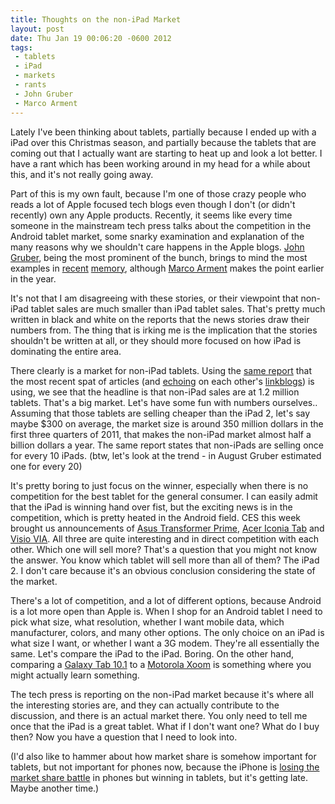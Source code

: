 ```yaml
--- 
title: Thoughts on the non-iPad Market
layout: post
date: Thu Jan 19 00:06:20 -0600 2012
tags:
 - tablets
 - iPad
 - markets
 - rants
 - John Gruber
 - Marco Arment
---
```


Lately I've been thinking about tablets, partially because I ended up with a
iPad over this Christmas season, and partially because the tablets that are
coming out that I actually want are starting to heat up and look a lot better.
I have a rant which has been working around in my head for a while about this,
and it's not really going away.

Part of this is my own fault, because I'm one of those crazy people who reads
a lot of Apple focused tech blogs even though I don't (or didn't recently)
own any Apple products.  Recently, it seems like every
time someone in the mainstream tech press talks about the competition in the
Android tablet market, some snarky examination and explanation of the many reasons
why we shouldn't care happens in the Apple blogs.  [John Gruber][1], being the most
prominent of the bunch, brings to mind the most examples in [recent][2] [memory][3],
although [Marco Arment][4] makes the point earlier in the year.

[1]: http://daringfireball.net/
[2]: http://daringfireball.net/2011/07/ipad_dominance
[3]: http://daringfireball.net/2011/11/fun_with_numbers
[4]: http://www.marco.org/2010/12/31/there-really-isnt-much-of-a-tablet-market

It's not that I am disagreeing with these stories, or their viewpoint that non-iPad
tablet sales are much smaller than iPad tablet sales.  That's pretty much written in
black and white on the reports that the news stories draw their numbers from.  The thing
that is irking me is the implication that the stories shouldn't be written at all, or they
should more focused on how iPad is dominating the entire area.

There clearly is a market for non-iPad tablets.  Using the [same report][5] that the
most recent spat of articles (and [echoing][6] on each other's [linkblogs][7]) is using,
we see that the headline is that non-iPad sales are at 1.2 million tablets.  That's a
big market.  Let's have some fun with numbers ourselves..  Assuming that those tablets
are selling cheaper than the iPad 2, let's say maybe $300 on average, the market size
is around 350 million dollars in the first three quarters of 2011, that makes the
non-iPad market almost half a billion dollars a year.  The same report states that
non-iPads are selling once for every 10 iPads.  (btw, let's look at the trend - in
August Gruber estimated one for every 20)

[5]: https://www.npd.com/wps/portal/npd/us/news/pressreleases/pr_111122b
[6]: http://www.marco.org/2011/11/28/daring-fireball-fun-with-numbers
[7]: http://daringfireball.net/linked/2011/01/11/tablet-slate-ipad

It's pretty boring to just focus on the winner, especially when there is no competition
for the best tablet for the general consumer.  I can easily admit that the iPad is
winning hand over fist, but the exciting news is in the competition, which is pretty
heated in the Android field.  CES this week brought us announcements of [Asus Transformer Prime][8],
[Acer Iconia Tab][9] and [Visio VIA][10].  All three are quite interesting and in direct competition
with each other.  Which one will sell more?  That's a question that you might not know the
answer.  You know which tablet will sell more than all of them?  The iPad 2.  I don't care because
it's an obvious conclusion considering the state of the market.

[8]: http://www.youtube.com/watch?v=VpdYmSGdPO4
[9]: http://www.technobuffalo.com/mobile-devices/tablets/acer-iconia-tab-a700-hands-on-at-ces-2012-video/
[10]: http://www.youtube.com/watch?v=rXvjTwOq8UE

There's a lot of competition, and a lot of different options, because Android is a lot more open
than Apple is.  When I shop for an Android tablet I need to pick what size, what resolution, whether
I want mobile data, which manufacturer, colors, and many other options.  The
only choice on an iPad is what size I want, or whether I want a 3G modem.  They're all essentially
the same.  Let's compare the iPad to the iPad.  Boring.  On the other hand, comparing a [Galaxy Tab 10.1][11]
to a [Motorola Xoom][12] is something where you might actually learn something.

[11]: http://www.engadget.com/2011/06/08/samsung-galaxy-tab-10-1-review/
[12]: http://reviews.cnet.com/motorola-xoom/

The tech press is reporting on the non-iPad market because it's where all the interesting stories are,
and they can actually contribute to the discussion, and there is an actual market there.  You only need to
tell me once that the iPad is a great tablet.  What if I don't want one?  What do I buy then?  Now you have
a question that I need to look into.

(I'd also like to hammer about how market share is somehow important for tablets, but not important for phones now, because the iPhone is [losing the market share battle][13] in phones but winning in tablets, but it's getting late.  Maybe another time.)

[13]: http://news.cnet.com/8301-13506_3-57324963-17/android-smartphone-share-more-than-triples-ios-in-q3/
